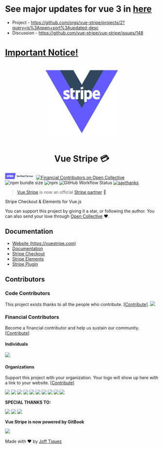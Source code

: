 # See major updates for vue 3 in [here](https://github.com/vue-stripe/vue-stripe/tree/refactor/v5)

- Project - https://github.com/orgs/vue-stripe/projects/2?query=is%3Aopen+sort%3Aupdated-desc
- Discussion - https://github.com/vue-stripe/vue-stripe/issues/148

# [Important Notice!](https://github.com/vue-stripe/vue-stripe/discussions/261)

<p align="center">
  <img src="./vue-stripe-logo-variant-1.png" alt="drawing" width="250"/>
  <h1 align="center">Vue Stripe 💳</h1>
</p>

<a href="https://stripe.com/partners/vue-stripe" target="_blank"><img src="./stripe_partner_badge_verified_blurple.png" alt="drawing" width="98"/></a> [![Financial Contributors on Open Collective](https://opencollective.com/vue-stripe-checkout/all/badge.svg?label=financial+contributors)](https://opencollective.com/vue-stripe-checkout) ![npm bundle size](https://img.shields.io/bundlephobia/min/@vue-stripe/vue-stripe?style=flat-square) ![npm](https://img.shields.io/npm/dw/@vue-stripe/vue-stripe?style=flat-square) ![GitHub Workflow Status](https://img.shields.io/github/workflow/status/vue-stripe/vue-stripe/Deploy?style=flat-square) [![saythanks](https://img.shields.io/badge/say-thanks-ff69b4.svg)](https://opencollective.com/vue-stripe-checkout)

> [Vue Stripe](https://vuestripe.com) is now an official [Stripe partner](https://stripe.com/partners/vue-stripe) 🎉

Stripe Checkout & Elements for Vue.js

You can support this project by giving it a star, or following the author. You can also send your love through [Open Collective](https://opencollective.com/vue-stripe-checkout#section-contribute) :heart:.

## Documentation

- [Website (https://vuestripe.com)](https://vuestripe.com)
- [Documentation](https://docs.vuestripe.com/vue-stripe/)
- [Stripe Checkout](https://docs.vuestripe.com/vue-stripe/stripe-checkout)
- [Stripe Elements](https://docs.vuestripe.com/vue-stripe/stripe-elements)
- [Stripe Plugin](https://docs.vuestripe.com/vue-stripe/vue-stripe-plugin)

## Contributors

### Code Contributors

This project exists thanks to all the people who contribute. [[Contribute](CONTRIBUTING.md)].
<a href="https://github.com/jofftiquez/vue-stripe-checkout/graphs/contributors"><img src="https://opencollective.com/vue-stripe-checkout/contributors.svg?width=890&button=false" /></a>

### Financial Contributors

Become a financial contributor and help us sustain our community. [[Contribute](https://opencollective.com/vue-stripe-checkout/contribute)]

#### Individuals

<a href="https://opencollective.com/vue-stripe-checkout"><img src="https://opencollective.com/vue-stripe-checkout/individuals.svg?width=890"></a>

#### Organizations

Support this project with your organization. Your logo will show up here with a link to your website. [[Contribute](https://opencollective.com/vue-stripe-checkout/contribute)]

<a href="https://opencollective.com/vue-stripe-checkout/organization/0/website"><img src="https://opencollective.com/vue-stripe-checkout/organization/0/avatar.svg"></a>
<a href="https://opencollective.com/vue-stripe-checkout/organization/1/website"><img src="https://opencollective.com/vue-stripe-checkout/organization/1/avatar.svg"></a>
<a href="https://opencollective.com/vue-stripe-checkout/organization/2/website"><img src="https://opencollective.com/vue-stripe-checkout/organization/2/avatar.svg"></a>
<a href="https://opencollective.com/vue-stripe-checkout/organization/3/website"><img src="https://opencollective.com/vue-stripe-checkout/organization/3/avatar.svg"></a>
<a href="https://opencollective.com/vue-stripe-checkout/organization/4/website"><img src="https://opencollective.com/vue-stripe-checkout/organization/4/avatar.svg"></a>
<a href="https://opencollective.com/vue-stripe-checkout/organization/5/website"><img src="https://opencollective.com/vue-stripe-checkout/organization/5/avatar.svg"></a>
<a href="https://opencollective.com/vue-stripe-checkout/organization/6/website"><img src="https://opencollective.com/vue-stripe-checkout/organization/6/avatar.svg"></a>
<a href="https://opencollective.com/vue-stripe-checkout/organization/7/website"><img src="https://opencollective.com/vue-stripe-checkout/organization/7/avatar.svg"></a>
<a href="https://opencollective.com/vue-stripe-checkout/organization/8/website"><img src="https://opencollective.com/vue-stripe-checkout/organization/8/avatar.svg"></a>
<a href="https://opencollective.com/vue-stripe-checkout/organization/9/website"><img src="https://opencollective.com/vue-stripe-checkout/organization/9/avatar.svg"></a>


**SPECIAL THANKS TO:**

[<img src="https://i.imgur.com/Ttv4fMw.png" width="200px">](https://mightyminds.org)
[<img src="https://i.imgur.com/x0SERyj.png" width="200px">](https://mycure.md)
[<img src="https://i.imgur.com/4jF5M4A.png">](http://myteamops.com)

**Vue Stripe is now powered by GitBook**

[<img src="https://guanqr.com/images/gitbook-logo.png" width="300px"/>](https://gitbook.com)

Made with :heart: by [Joff Tiquez](https://twitter.com/jrtiquez)

